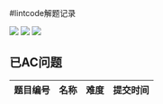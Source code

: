 #lintcode解题记录

![](https://img.shields.io/badge/4-Easy-green.svg)
![](https://img.shields.io/badge/3-Medium-yellow.svg)
![](https://img.shields.io/badge/0-Hard-red.svg)


## 已AC问题

| 题目编号 | 名称 | 难度 | 提交时间 |
| ------ | ------ | ------ |------ |

